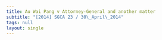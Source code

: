 ```yaml
---
title: Au Wai Pang v Attorney-General and another matter
subtitle: "[2014] SGCA 23 / 30\_April\_2014"
tags: null
layout: single
---
```



